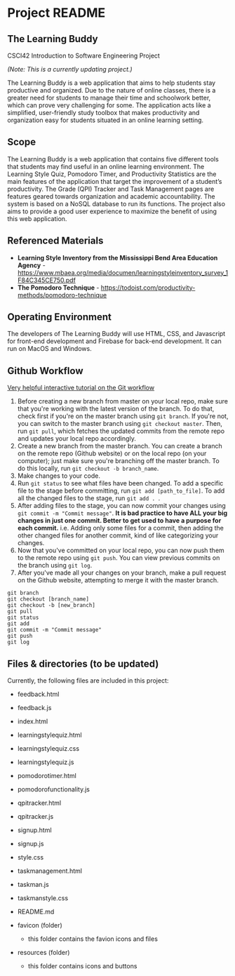 # Project README

## The Learning Buddy
CSCI42 Introduction to Software Engineering Project

*(Note: This is a currently updating project.)*

The Learning Buddy is a web application that aims to help students stay productive and organized. Due to the nature of online classes, there is a greater need for students to manage their time and schoolwork better, which can prove very challenging for some. The application acts like a simplified, user-friendly study toolbox that makes productivity and organization easy for students situated in an online learning setting. 

## Scope
The Learning Buddy is a web application that contains five different tools that students may find useful in an online learning environment. The Learning Style Quiz, Pomodoro Timer, and Productivity Statistics are the main features of the application that target the improvement of a student’s productivity. The Grade (QPI) Tracker and Task Management pages are features geared towards organization and academic accountability. The system is based on a NoSQL database to run its functions. The project also aims to provide a good user experience to maximize the benefit of using this web application. 

## Referenced Materials

*  **Learning Style Inventory from the Mississippi Bend Area Education Agency** - https://www.mbaea.org/media/documen/learningstyleinventory_survey_1F84C345CE750.pdf
*  **The Pomodoro Technique** - https://todoist.com/productivity-methods/pomodoro-technique

## Operating Environment
The developers of The Learning Buddy will use HTML, CSS, and Javascript for front-end development and Firebase for back-end development. It can run on MacOS and Windows.

## Github Workflow
[Very helpful interactive tutorial on the Git workflow](https://learngitbranching.js.org/)

1. Before creating a new branch from master on your local repo, make sure that you're working with the latest version of the branch. To do that, check first if you're on the master branch using ```git branch```. If you're not, you can switch to the master branch using ```git checkout master```. Then, run ```git pull```, which fetches the updated commits from the remote repo and updates your local repo accordingly.
2. Create a new branch from the master branch. You can create a branch on the remote repo (Github website) or on the local  repo (on your computer); just make sure you're branching off the master branch. To do this locally, run ```git checkout -b branch_name```.
3. Make changes to your code.
4. Run ```git status``` to see what files have been changed. To add a specific file to the stage before committing, run ```git add [path_to_file]```. To add all the changed files to the stage, run ```git add . ```.
5. After adding files to the stage, you can now commit your changes using ```git commit -m "Commit message"```.
**It is bad practice to have ALL your big changes in just one commit. Better to get used to have a purpose for each commit.** i.e. Adding only some files for a commit, then adding the other changed files for another commit, kind of like categorizing your changes.
6. Now that you've committed on your local repo, you can now push them to the remote repo using ```git push```. You can view previous commits on the branch using ```git log```.
7. After you've made all your changes on your branch, make a pull request on the Github website, attempting to merge it with the master branch.
```
git branch
git checkout [branch_name]
git checkout -b [new_branch]
git pull
git status
git add
git commit -m "Commit message"
git push
git log
```

## Files & directories (to be updated)
Currently, the following files are included in this project:

* feedback.html
* feedback.js
* index.html
* learningstylequiz.html
* learningstylequiz.css
* learningstylequiz.js
* pomodorotimer.html
* pomodorofunctionality.js
* qpitracker.html
* qpitracker.js
* signup.html
* signup.js
* style.css
* taskmanagement.html
* taskman.js
* taskmanstyle.css
* README.md
          
* favicon (folder)
    * this folder contains the favion icons and files
* resources (folder)
    * this folder contains icons and buttons
